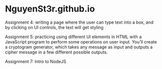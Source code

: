 # NguyenSt3r.github.io

Assignment 4: writing a page where the user can type text into a box, and by clicking on UI controls, the text will get styling

Assignment 5: practicing using different UI elements in HTML with a JavaScript program to perform some operations on user input. You'll create a cryptogram generator, which takes any message as input and outputs a cipher message in a few different possible outputs.

Assignment 7: Intro to NodeJS
